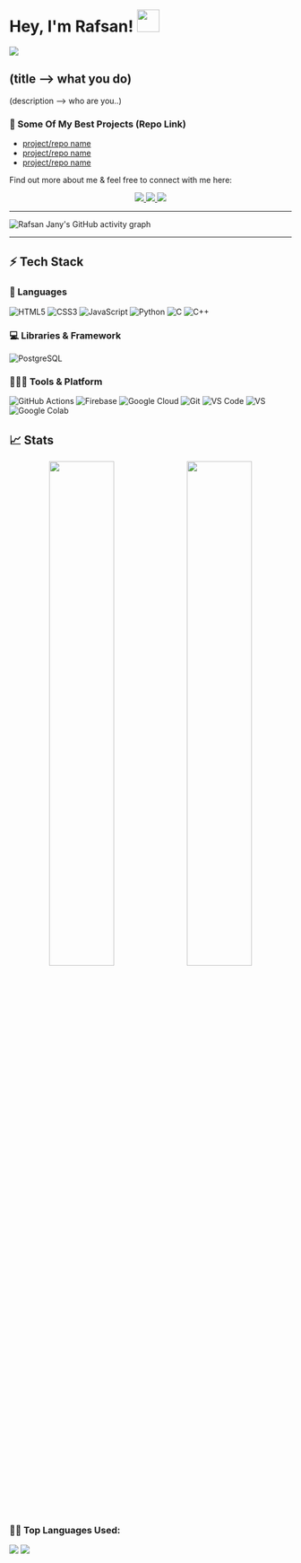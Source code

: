 
# Hey, I'm Rafsan! <img src="https://i.ibb.co/TqQSq2q/wave.gif" width="40px" height="40px">

<!-- cover img -->
<img src="https://www.analyticsinsight.net/wp-content/uploads/2021/08/Difference-between-Artificial-Intelligence-and-Machine-Learning-1440x564_c.jpg">

## (title --> what you do)
 
(description --> who are you..)

### 📁 Some Of My Best Projects (Repo Link)
- [project/repo name](link)
- [project/repo name](link)
- [project/repo name](link)


Find out more about me & feel free to connect with me here:
<!--
  these are social links & the structure is:
  <a href="https://www.linkedin.com/in/naimur-rahman-799769202/" target="_blank">
		<img src="https://img.shields.io/badge/LinkedIn-0077B5?style=for-the-badge&logo=linkedin&logoColor=white" />
	</a>
  
  here href is obviously your original link & for the logo img indside anchor tag here's the structure:
  "https://img.shields.io/badge/[text]-[bg-color]?style=for-the-badge&logo=[logo-name]&logoColor=[logo-color]"
  NOTICE: for the color you use hex values...
-->

<p align="center">
	<a href="https://www.linkedin.com/in/rafsan-jany-819817200/" target="_blank">
		<img src="https://img.shields.io/badge/LinkedIn-0077B5?style=for-the-badge&logo=linkedin&logoColor=white" />
	</a>
  <a href="https://www.naimur29.com/" target="_blank">
		<img src="https://img.shields.io/badge/portfolio(unfinished)-1AA260?style=for-the-badge&logoColor=white" />
	</a>
	<a href="https://stackoverflow.com/users/18246106/naimur-rahman" target="_blank">
		<img src="https://img.shields.io/badge/Stackoverflow-f48024?style=for-the-badge&logo=stackoverflow&logoColor=white" />
	</a>
</p>

---

![Rafsan Jany's GitHub activity graph](https://activity-graph.herokuapp.com/graph?username=rafsanjany-44&hide_border=true&theme=redical)

---
 

## ⚡ Tech Stack
<!--
  For the logo img indside anchor tag here's the structure:
  "https://img.shields.io/badge/[text]-[bg-color]?style=for-the-badge&logo=[logo-name]&logoColor=[logo-color]"
-->

### 🚀 Languages
![HTML5](https://img.shields.io/badge/HTML5-E34F26?style=for-the-badge&logo=html5&logoColor=white)
![CSS3](https://img.shields.io/badge/CSS3-1572B6?style=for-the-badge&logo=css3&logoColor=white)
![JavaScript](https://img.shields.io/badge/JavaScript-323330?style=for-the-badge&logo=javascript&logoColor=F7DF1E)
![Python](https://img.shields.io/badge/Python-FFD43B?style=for-the-badge&logo=python&logoColor=306998)
![C](https://img.shields.io/badge/Lang-00599C?style=for-the-badge&logo=c&logoColor=white)
![C++](https://img.shields.io/badge/C++-00599C?style=for-the-badge&logo=cpp&logoColor=white)
 
### 💻 Libraries & Framework
![PostgreSQL](https://img.shields.io/badge/postgresql-336791?style=for-the-badge&logo=postgresql&logoColor=fff)
  
### 🧑🏻‍💻 Tools & Platform
![GitHub Actions](https://img.shields.io/badge/GitHub_Actions-2088FF?style=for-the-badge&logo=github-actions&logoColor=white)
![Firebase](https://img.shields.io/badge/Firebase-ffcb2b?style=for-the-badge&logo=firebase&logoColor=white)
![Google Cloud](https://img.shields.io/badge/Google_Cloud-4285F4?style=for-the-badge&logo=google-cloud&logoColor=white)
![Git](https://img.shields.io/badge/Git-F05032?style=for-the-badge&logo=git&logoColor=white)
![VS Code](https://img.shields.io/badge/Visual_Studio_Code-0078D4?style=for-the-badge&logo=visual%20studio%20code&logoColor=white)
![VS](https://img.shields.io/badge/Visual_Studio-5C2D91?style=for-the-badge&logo=visual%20studio&logoColor=white)
![Google Colab](https://img.shields.io/badge/Colab-F9AB00?style=for-the-badge&logo=googlecolab&color=525252)


## 📈 Stats

<p align="center">
  <img width="48%" src="https://github-readme-stats.vercel.app/api?username=rafsanjany-44&show_icons=true&hide_border=true&theme=radical" />
  <img width="48%" src="https://github-readme-streak-stats.herokuapp.com/?user=rafsanjany-44&hide_border=true&theme=radical" />
</p>


 <!--   Top Languages Using -->
### 👨‍💻 Top Languages Used:
![](https://github-profile-summary-cards.vercel.app/api/cards/repos-per-language?username=rafsanjany-44&theme=nord_dark)
![](https://github-profile-summary-cards.vercel.app/api/cards/most-commit-language?username=rafsanjany-44&theme=nord_dark)
